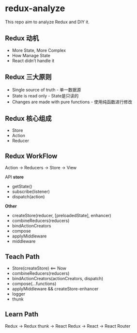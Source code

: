 # redux-analyze
This repo aim to analyze Redux and DIY it. 

## Redux 动机
- More State, More Complex
- How Manage State
- React didn’t handle it

## Redux 三大原则
- Single source of truth - 单一数据源
- State is read only - State是只读的
- Changes are made with pure functions - 使用纯函数进行修改

## Redux 核心组成
- Store 
- Action
- Reducer

## Redux WorkFlow
Action -> Reducers -> Store -> View

API
**store**
- getState()
- subscribe(listener)
- dispatch(action)

**Other**
- createStore(reducer, [preloadedState], enhancer)
- combineReducers(reducers)
- bindActionCreators
- compose
- applyMiddleware
- middleware

## Teach Path
- Store(createStore)   <== Now
- combineReducers(reducers)
- bindActionCreators(actionCreators, dispatch)
- compose(...functions)
- applyMiddleware  && createStore-enhancer
- logger
- thunk

## Learn Path
Redux -> Redux thunk -> React Redux -> React -> React Router


